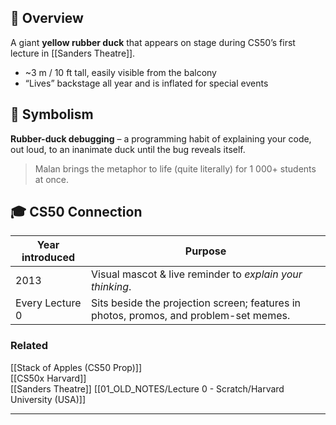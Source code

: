 
## 🎈 Overview  
A giant **yellow rubber duck** that appears on stage during CS50’s first lecture in [[Sanders Theatre]].  
- ~3 m / 10 ft tall, easily visible from the balcony  
- “Lives” backstage all year and is inflated for special events  

## 💭 Symbolism  
**Rubber-duck debugging** – a programming habit of explaining your code, out loud, to an inanimate duck until the bug reveals itself.  
> Malan brings the metaphor to life (quite literally) for 1 000+ students at once.

## 🎓 CS50 Connection  
| Year introduced | Purpose |
|-----------------|----------|
| 2013 | Visual mascot & live reminder to *explain your thinking*. |
| Every Lecture 0 | Sits beside the projection screen; features in photos, promos, and problem-set memes. |

### Related  
[[Stack of Apples (CS50 Prop)]]  
[[CS50x Harvard]]  
[[Sanders Theatre]]
[[01_OLD_NOTES/Lecture 0 - Scratch/Harvard University (USA)]]


---